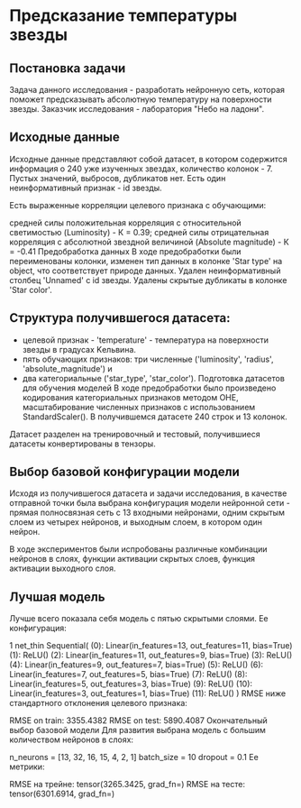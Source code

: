 # Предсказание температуры звезды

## Постановка задачи
Задача данного исследования - разработать нейронную сеть, которая поможет предсказывать абсолютную температуру на поверхности звезды. Заказчик исследования - лаборатория "Небо на ладони".

## Исходные данные
Исходные данные представляют собой датасет, в котором содержится информация о 240 уже изученных звездах, количество колонок - 7. Пустых значений, выбросов, дубликатов нет. Есть один неинформативный признак - id звезды.

Есть выраженные корреляции целевого признака с обучающими:

средней силы положительная корреляция с относительной светимостью (Luminosity) - К = 0.39;
средней силы отрицательная корреляция с абсолютной звездной величиной (Absolute magnitude) - К = -0.41
Предобработка данных
В ходе предобработки были переименованы колонки, изменен тип данных в колонке 'Star type' на object, что соответствует природе данных. Удален неинформативный столбец 'Unnamed' c id звезды. Удалены скрытые дубликаты в колонке 'Star color'.

## Структура получившегося датасета:

* целевой признак - 'temperature' - температура на поверхности звезды в градусах Kельвина.
* пять обучающих признаков: три численные ('luminosity', 'radius', 'absolute_magnitude') и 
* два категориальные ('star_type', 'star_color').
Подготовка датасетов для обучения моделей
В ходе предобработки было произведено кодирования категориальных признаков методом OHE, масштабирование численных признаков с использованием StandardScaler(). В получившемся датасете 240 строк и 13 колонок.

Датасет разделен на тренировочный и тестовый, получившиеся датасеты конвертированы в тензоры.

## Выбор базовой конфигурации модели
Исходя из получившегося датасета и задачи исследования, в качестве отправной точки была выбрана конфигурация модели нейронной сети - прямая полносвязная сеть с 13 входными нейронами, одним скрытым слоем из четырех нейронов, и выходным слоем, в котором один нейрон.

В ходе экспериментов были испробованы различные комбинации нейронов в слоях, функции активации скрытых слоев, функция активации выходного слоя.

## Лучшая модель

Лучше всего показала себя модель с пятью скрытыми слоями. Ее конфигурация:

1
net_thin
Sequential(
  (0): Linear(in_features=13, out_features=11, bias=True)
  (1): ReLU()
  (2): Linear(in_features=11, out_features=9, bias=True)
  (3): ReLU()
  (4): Linear(in_features=9, out_features=7, bias=True)
  (5): ReLU()
  (6): Linear(in_features=7, out_features=5, bias=True)
  (7): ReLU()
  (8): Linear(in_features=5, out_features=3, bias=True)
  (9): ReLU()
  (10): Linear(in_features=3, out_features=1, bias=True)
  (11): ReLU()
)
RMSE ниже стандартного отклонения целевого признака:

RMSE on train: 3355.4382
RMSE on test: 5890.4087
Окончательный выбор базовой модели
Для развития выбрана модель с большим количеством нейронов в слоях:

n_neurons = [13, 32, 16, 15, 4, 2, 1]
batch_size = 10
dropout = 0.1
Ее метрики:

RMSE на трейне: tensor(3265.3425, grad_fn=)
RMSE на тесте: tensor(6301.6914, grad_fn=)
